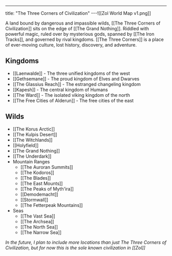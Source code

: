 ---
title: "The Three Corners of Civilization"
---![[Zol World Map v1.png]]

A land bound by dangerous and impassible wilds, [[The Three Corners of Civilization]] sits on the edge of [[The Grand Nothing]]. Riddled with powerful magic, ruled over by mysterious gods, spanned by [[The Iron Tracks]], and governed by rival kingdoms. [[The Three Corners]] is a place of ever-moving culture, lost history, discovery, and adventure. 

## Kingdoms
- [[Laenwalde]] - The three unified kingdoms of the west
- [[Gethsemane]] - The proud kingdom of Elves and Dwarves
- [[The Glassius Reach]] - The estranged changeling kingdom
- [[Kapesh]] - The central kingdom of Humans
- [[The Ward]] - The isolated viking kingdom of the north
- [[The Free Cities of Alderun]] - The free cities of the east

## Wilds
- [[The Korus Arctic]]
- [[The Kulpis Desert]]
- [[The Witchlands]]
- [[Holyfield]]
- [[The Grand Nothing]]
- [[The Underdark]]
- Mountain Ranges
	- [[The Auroran Summits]]
	- [[The Kodoros]]
	- [[The Blades]]
	- [[The East Mounts]]
	- [[The Peaks of Myth'ira]]
	- [[Demodemacht]]
	- [[Stormwall]]
	- [[The Fetterpeak Mountains]]
- Seas
	- [[The Vast Sea]]
	- [[The Archsea]]
	- [[The North Sea]]
	- [[The Narrow Sea]]


*In the future, I plan to include more locations than just The Three Corners of Civilization, but for now this is the sole known civilization in [[Zol]]*